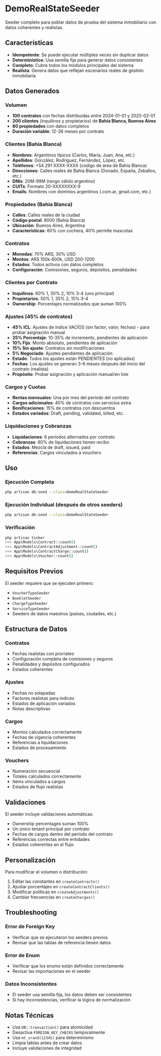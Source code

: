 # DemoRealStateSeeder

Seeder completo para poblar datos de prueba del sistema inmobiliario con datos coherentes y realistas.

## Características

- **Idempotente**: Se puede ejecutar múltiples veces sin duplicar datos
- **Determinístico**: Usa semilla fija para generar datos consistentes
- **Completo**: Cubre todos los módulos principales del sistema
- **Realista**: Genera datos que reflejan escenarios reales de gestión inmobiliaria

## Datos Generados

### Volumen
- **100 contratos** con fechas distribuidas entre 2024-01-01 y 2025-02-01
- **200 clientes** (inquilinos y propietarios) de **Bahía Blanca, Buenos Aires**
- **80 propiedades** con datos completos
- **Duración variable**: 12-36 meses por contrato

### Clientes (Bahía Blanca)
- **Nombres**: Argentinos típicos (Carlos, María, Juan, Ana, etc.)
- **Apellidos**: González, Rodríguez, Fernández, López, etc.
- **Teléfonos**: +54 291 XXXX-XXXX (código de área de Bahía Blanca)
- **Direcciones**: Calles reales de Bahía Blanca (Donado, España, Zeballos, etc.)
- **DNIs**: 20M-99M (rango válido argentino)
- **CUITs**: Formato 20-XXXXXXXX-9
- **Emails**: Nombres con dominios argentinos (.com.ar, gmail.com, etc.)

### Propiedades (Bahía Blanca)
- **Calles**: Calles reales de la ciudad
- **Código postal**: 8000 (Bahía Blanca)
- **Ubicación**: Buenos Aires, Argentina
- **Características**: 60% con cochera, 40% permite mascotas

### Contratos
- **Monedas**: 70% ARS, 30% USD
- **Montos**: ARS 150k-600k, USD 200-1200
- **Estados**: Todos activos con datos completos
- **Configuración**: Comisiones, seguros, depósitos, penalidades

### Clientes por Contrato
- **Inquilinos**: 60% 1, 30% 2, 10% 3-4 (uno principal)
- **Propietarios**: 50% 1, 35% 2, 15% 3-4
- **Ownership**: Porcentajes normalizados que suman 100%

### Ajustes (45% de contratos)
- **45% ICL**: Ajustes de índice VACÍOS (sin factor, valor, fechas) - para probar asignación manual
- **25% Porcentaje**: 10-35% de incremento, pendientes de aplicación
- **10% Fijo**: Monto absoluto, pendientes de aplicación
- **15% Sin ajuste**: Contratos sin modificaciones
- **5% Negociado**: Ajustes pendientes de aplicación
- **Estado**: Todos los ajustes están PENDIENTES (no aplicados)
- **Fechas**: Los ajustes se generan 3-6 meses después del inicio del contrato (realista)
- **Propósito**: Probar asignación y aplicación manual/en lote

### Cargos y Cuotas
- **Rentas mensuales**: Una por mes del período del contrato
- **Cargos adicionales**: 40% de contratos con servicios extra
- **Bonificaciones**: 15% de contratos con descuentos
- **Estados variados**: Draft, pending, validated, billed, etc.

### Liquidaciones y Cobranzas
- **Liquidaciones**: 6 períodos alternados por contrato
- **Cobranzas**: 60% de liquidaciones tienen recibo
- **Estados**: Mezcla de draft, issued, paid
- **Referencias**: Cargos vinculados a vouchers

## Uso

### Ejecución Completa
```bash
php artisan db:seed --class=DemoRealStateSeeder
```

### Ejecución Individual (después de otros seeders)
```bash
php artisan db:seed --class=DemoRealStateSeeder
```

### Verificación
```bash
php artisan tinker
>>> App\Models\Contract::count()
>>> App\Models\ContractAdjustment::count()
>>> App\Models\ContractCharge::count()
>>> App\Models\Voucher::count()
```

## Requisitos Previos

El seeder requiere que se ejecuten primero:
- `VoucherTypeSeeder`
- `BookletSeeder`
- `ChargeTypeSeeder`
- `ServiceTypeSeeder`
- Seeders de datos maestros (países, ciudades, etc.)

## Estructura de Datos

### Contratos
- Fechas realistas con prorrateo
- Configuración completa de comisiones y seguros
- Penalidades y depósitos configurados
- Estados coherentes

### Ajustes
- Fechas no solapadas
- Factores realistas para índices
- Estados de aplicación variados
- Notas descriptivas

### Cargos
- Montos calculados correctamente
- Fechas de vigencia coherentes
- Referencias a liquidaciones
- Estados de procesamiento

### Vouchers
- Numeración secuencial
- Totales calculados correctamente
- Items vinculados a cargos
- Estados de flujo realistas

## Validaciones

El seeder incluye validaciones automáticas:
- Ownership percentages suman 100%
- Un único tenant principal por contrato
- Fechas de cargos dentro del período del contrato
- Referencias correctas entre entidades
- Estados coherentes en el flujo

## Personalización

Para modificar el volumen o distribución:
1. Editar las constantes en `createContracts()`
2. Ajustar porcentajes en `createContractClients()`
3. Modificar políticas en `createAdjustments()`
4. Cambiar frecuencias en `createCharges()`

## Troubleshooting

### Error de Foreign Key
- Verificar que se ejecutaron los seeders previos
- Revisar que las tablas de referencia tienen datos

### Error de Enum
- Verificar que los enums están definidos correctamente
- Revisar las importaciones en el seeder

### Datos Inconsistentes
- El seeder usa semilla fija, los datos deben ser consistentes
- Si hay inconsistencias, verificar la lógica de normalización

## Notas Técnicas

- Usa `DB::transaction()` para atomicidad
- Desactiva `FOREIGN_KEY_CHECKS` temporalmente
- Usa `mt_srand(12345)` para determinismo
- Limpia tablas antes de crear datos
- Incluye validaciones de integridad
